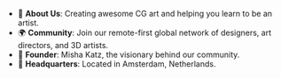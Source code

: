 - 🎨 **About Us**: Creating awesome CG art and helping you learn to be an artist.
- 🌍 **Community**: Join our remote-first global network of designers, art directors, and 3D artists.
- 👤 **Founder**: Misha Katz, the visionary behind our community.
- 🏢 **Headquarters**: Located in Amsterdam, Netherlands.
